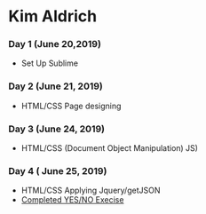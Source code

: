 # Kim Aldrich

### Day 1 (June 20,2019)
- Set Up Sublime

### Day 2 (June 21, 2019)
- HTML/CSS Page designing

### Day 3 (June 24, 2019)
- HTML/CSS (Document Object Manipulation) JS)

### Day 4 ( June 25, 2019)
- HTML/CSS Applying Jquery/getJSON 
- [Completed YES/NO Execise](https://github.com/chigoras/yesno)

